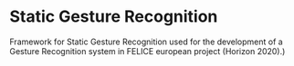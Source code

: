 # Static Gesture Recognition
Framework for Static Gesture Recognition used for the development of a Gesture Recognition system in FELICE european project (Horizon 2020).)
